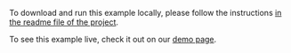 To download and run this example locally, please follow the instructions [in the readme file of the project](https://github.com/acidb/mobiscroll-demos-javascript?tab=readme-ov-file#mobiscroll-javascript-demos).

To see this example live, check it out on our [demo page](https://demo.mobiscroll.com/javascript/forms/desktop#).